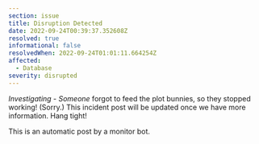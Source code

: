 ```yaml
---
section: issue
title: Disruption Detected
date: 2022-09-24T00:39:37.352608Z
resolved: true
informational: false
resolvedWhen: 2022-09-24T01:01:11.664254Z
affected:
  - Database
severity: disrupted
---
```

*Investigating* - _Someone_ forgot to feed the plot bunnies, so they stopped working! (Sorry.) This incident post will be updated once we have more information. Hang tight!

This is an automatic post by a monitor bot.
        